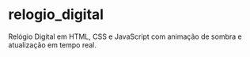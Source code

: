 # relogio_digital
Relógio Digital em HTML, CSS e JavaScript com animação de sombra e atualização em tempo real.
